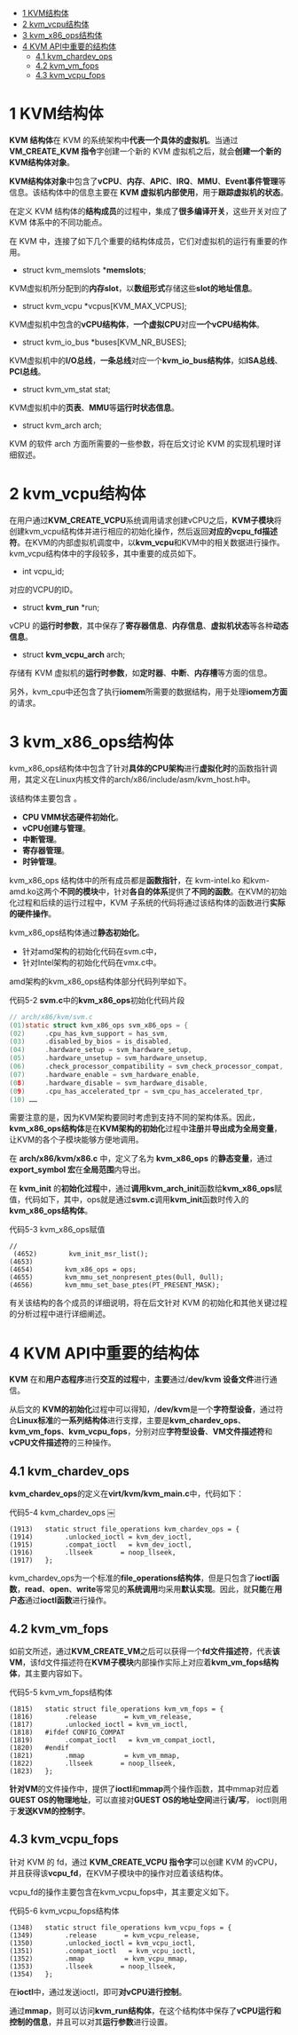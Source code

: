 
<!-- @import "[TOC]" {cmd="toc" depthFrom=1 depthTo=6 orderedList=false} -->

<!-- code_chunk_output -->

- [1 KVM结构体](#1-kvm结构体)
- [2 kvm\_vcpu结构体](#2-kvm_vcpu结构体)
- [3 kvm\_x86\_ops结构体](#3-kvm_x86_ops结构体)
- [4 KVM API中重要的结构体](#4-kvm-api中重要的结构体)
  - [4.1 kvm\_chardev\_ops](#41-kvm_chardev_ops)
  - [4.2 kvm\_vm\_fops](#42-kvm_vm_fops)
  - [4.3 kvm\_vcpu\_fops](#43-kvm_vcpu_fops)

<!-- /code_chunk_output -->

# 1 KVM结构体

**KVM 结构体**在 KVM 的系统架构中**代表一个具体的虚拟机**。当通过**VM\_CREATE\_KVM 指令**字创建一个新的 KVM 虚拟机之后，就会**创建一个新的KVM结构体对象**。

**KVM结构体对象**中包含了**vCPU**、**内存**、**APIC**、**IRQ**、**MMU**、**Event事件管理**等信息。该结构体中的信息主要在 **KVM 虚拟机内部使用**，用于**跟踪虚拟机的状态**。

在定义 KVM 结构体的**结构成员**的过程中，集成了**很多编译开关**，这些开关对应了 KVM 体系中的不同功能点。

在 KVM 中，连接了如下几个重要的结构体成员，它们对虚拟机的运行有重要的作用。

- struct kvm\_memslots \***memslots**;

KVM虚拟机所分配到的**内存slot**，以**数组形式**存储这些**slot的地址信息**。

- struct kvm\_vcpu \*vcpus\[KVM\_MAX\_VCPUS];

KVM虚拟机中包含的**vCPU结构体**，**一个虚拟CPU**对应**一个vCPU结构体**。

- struct kvm\_io\_bus \*buses\[KVM\_NR\_BUSES];

KVM虚拟机中的**I/O总线**，**一条总线**对应一个**kvm\_io\_bus结构体**，如**ISA总线**、**PCI总线**。

- struct kvm\_vm\_stat stat;

KVM虚拟机中的**页表**、**MMU**等**运行时状态信息**。

- struct kvm\_arch arch;

KVM 的软件 arch 方面所需要的一些参数，将在后文讨论 KVM 的实现机理时详细叙述。

# 2 kvm\_vcpu结构体

在用户通过**KVM\_CREATE\_VCPU**系统调用请求创建vCPU之后，**KVM子模块**将创建kvm\_vcpu结构体并进行相应的初始化操作，然后返回**对应的vcpu\_fd描述符**。在KVM的内部虚拟机调度中，以**kvm\_vcpu**和KVM中的相关数据进行操作。kvm\_vcpu结构体中的字段较多，其中重要的成员如下。

- int vcpu\_id;

对应的VCPU的ID。

- struct **kvm\_run** \*run;

vCPU 的**运行时参数**，其中保存了**寄存器信息**、**内存信息**、**虚拟机状态**等各种**动态信息**。

- struct **kvm\_vcpu\_arch** arch;

存储有 KVM 虚拟机的**运行时参数**，如**定时器**、**中断**、**内存槽**等方面的信息。

另外，kvm\_cpu中还包含了执行**iomem**所需要的数据结构，用于处理**iomem方面**的请求。

# 3 kvm\_x86\_ops结构体

kvm\_x86\_ops结构体中包含了针对**具体的CPU架构**进行**虚拟化时**的函数指针调用，其定义在Linux内核文件的arch/x86/include/asm/kvm\_host.h中。

该结构体主要包含 。

- **CPU VMM状态硬件初始化**。
- **vCPU创建与管理**。
- **中断管理**。
- **寄存器管理**。
- **时钟管理**。

kvm\_x86\_ops 结构体中的所有成员都是**函数指针**，在 kvm\-intel.ko 和kvm\-amd.ko这两个**不同的模块**中，针对**各自的体系**提供了**不同的函数**。在KVM的初始化过程和后续的运行过程中，KVM 子系统的代码将通过该结构体的函数进行**实际的硬件操作**。

kvm\_x86\_ops结构体通过**静态初始化**。

- 针对amd架构的初始化代码在svm.c中，
- 针对Intel架构的初始化代码在vmx.c中。

amd架构的kvm\_x86\_ops结构体部分代码列举如下。

代码5\-2 **svm.c**中的**kvm\_x86\_ops**初始化代码片段

```c
// arch/x86/kvm/svm.c
(01)static struct kvm_x86_ops svm_x86_ops = {￼
(02)     .cpu_has_kvm_support = has_svm,￼
(03)     .disabled_by_bios = is_disabled,￼
(04)     .hardware_setup = svm_hardware_setup,￼
(05)     .hardware_unsetup = svm_hardware_unsetup,￼
(06)     .check_processor_compatibility = svm_check_processor_compat,￼
(07)     .hardware_enable = svm_hardware_enable,￼
(08)     .hardware_disable = svm_hardware_disable,￼
(09)     .cpu_has_accelerated_tpr = svm_cpu_has_accelerated_tpr,￼
(10) ……
```

需要注意的是，因为KVM架构要同时考虑到支持不同的架构体系。因此，**kvm\_x86\_ops结构体**是在**KVM架构的初始化**过程中**注册**并**导出成为全局变量**，让KVM的各个子模块能够方便地调用。

在 **arch/x86/kvm/x86.c** 中，定义了名为 **kvm\_x86\_ops** 的**静态变量**，通过**export\_symbol 宏**在**全局范围**内导出。

在 **kvm\_init** 的**初始化过程**中，通过**调用kvm\_arch\_init**函数给**kvm\_x86\_ops**赋值，代码如下，其中，ops就是通过**svm.c**调用**kvm\_init**函数时传入的**kvm\_x86\_ops结构体**。

代码5\-3 kvm\_x86\_ops赋值

```
// 
￼(4652)        kvm_init_msr_list();￼
(4653)￼
(4654)        kvm_x86_ops = ops;￼
(4655)        kvm_mmu_set_nonpresent_ptes(0ull, 0ull);￼
(4656)        kvm_mmu_set_base_ptes(PT_PRESENT_MASK);
```

有关该结构的各个成员的详细说明，将在后文针对 KVM 的初始化和其他关键过程的分析过程中进行详细阐述。

# 4 KVM API中重要的结构体

**KVM** 在和**用户态程序**进行**交互的过程**中，**主要**通过/**dev/kvm 设备文件**进行通信。

从后文的 **KVM的初始化**过程中可以得知，/**dev/kvm**是一个**字符型设备**，通过符合**Linux标准**的**一系列结构体**进行支撑，主要是**kvm\_chardev\_ops**、**kvm\_vm\_fops**、**kvm\_vcpu\_fops**，分别对应**字符型设备**、**VM文件描述符**和**vCPU文件描述符**的三种操作。

## 4.1 kvm\_chardev\_ops

**kvm\_chardev\_ops**的定义在**virt/kvm/kvm\_main.c**中，代码如下：

代码5\-4 kvm\_chardev\_ops
￼
```
(1913)   static struct file_operations kvm_chardev_ops = {￼
(1914)        .unlocked_ioctl = kvm_dev_ioctl,￼
(1915)        .compat_ioctl   = kvm_dev_ioctl,￼
(1916)        .llseek       = noop_llseek,￼
(1917)   };
```

kvm\_chardev\_ops为一个标准的**file\_operations结构体**，但是只包含了**ioctl函数**，**read**、**open**、**write**等常见的**系统调用**均采用**默认实现**。因此，就**只能**在**用户态**通过**ioctl函数**进行操作。

## 4.2 kvm\_vm\_fops

如前文所述，通过**KVM\_CREATE\_VM**之后可以获得一个**fd文件描述符**，代表**该VM**，该fd文件描述符在**KVM子模块**内部操作实际上对应着**kvm\_vm\_fops结构体**，其主要内容如下。

代码5\-5 kvm\_vm\_fops结构体

```
(1815)   static struct file_operations kvm_vm_fops = {￼
(1816)        .release       = kvm_vm_release,￼
(1817)        .unlocked_ioctl = kvm_vm_ioctl,￼
(1818)   #ifdef CONFIG_COMPAT￼
(1819)        .compat_ioctl   = kvm_vm_compat_ioctl,￼
(1820)   #endif￼
(1821)        .mmap          = kvm_vm_mmap,￼
(1822)        .llseek       = noop_llseek,￼
(1823)   };
```

**针对VM**的文件操作中，提供了**ioctl**和**mmap**两个操作函数，其中mmap对应着**GUEST OS的物理地址**，可以直接对**GUEST OS的地址空间**进行**读/写**， ioctl则用于**发送KVM的控制字**。

## 4.3 kvm\_vcpu\_fops

针对 KVM 的 fd，通过 **KVM\_CREATE\_VCPU 指令字**可以创建 KVM 的vCPU，并且获得该**vcpu\_fd**，在KVM子模块中的操作对应着该结构体。

vcpu\_fd的操作主要包含在kvm\_vcpu\_fops中，其主要定义如下。

代码5\-6 kvm\_vcpu\_fops结构体

```
(1348)   static struct file_operations kvm_vcpu_fops = {￼
(1349)        .release       = kvm_vcpu_release,￼
(1350)        .unlocked_ioctl = kvm_vcpu_ioctl,￼
(1351)        .compat_ioctl   = kvm_vcpu_ioctl,￼
(1352)        .mmap          = kvm_vcpu_mmap,￼
(1353)        .llseek       = noop_llseek,￼
(1354)   };
```

在**ioctl**中，通过发送ioctl，即可**对vCPU进行控制**。

通过**mmap**，则可以访问**kvm\_run结构体**，在这个结构体中保存了**vCPU运行和控制的信息**，并且可以对其**运行参数**进行设置。
